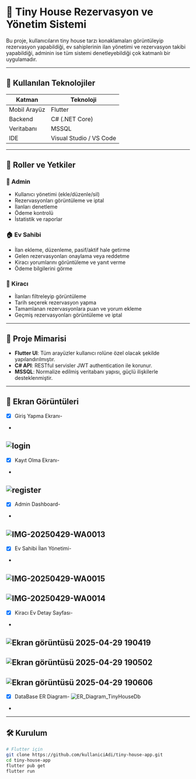 # 🏡 Tiny House Rezervasyon ve Yönetim Sistemi

Bu proje, kullanıcıların tiny house tarzı konaklamaları görüntüleyip rezervasyon yapabildiği, ev sahiplerinin ilan yönetimi ve rezervasyon takibi yapabildiği, adminin ise tüm sistemi denetleyebildiği çok katmanlı bir uygulamadır.

---

## 🚀 Kullanılan Teknolojiler

| Katman       | Teknoloji     |
|--------------|---------------|
| Mobil Arayüz | Flutter       |
| Backend      | C# (.NET Core)|
| Veritabanı   | MSSQL         |
| IDE          | Visual Studio / VS Code |

---

## 👥 Roller ve Yetkiler

### 🔐 Admin
- Kullanıcı yönetimi (ekle/düzenle/sil)
- Rezervasyonları görüntüleme ve iptal
- İlanları denetleme
- Ödeme kontrolü
- İstatistik ve raporlar

### 🏠 Ev Sahibi
- İlan ekleme, düzenleme, pasif/aktif hale getirme
- Gelen rezervasyonları onaylama veya reddetme
- Kiracı yorumlarını görüntüleme ve yanıt verme
- Ödeme bilgilerini görme

### 🧳 Kiracı
- İlanları filtreleyip görüntüleme
- Tarih seçerek rezervasyon yapma
- Tamamlanan rezervasyonlara puan ve yorum ekleme
- Geçmiş rezervasyonları görüntüleme ve iptal

---

## 🧩 Proje Mimarisi

- **Flutter UI**: Tüm arayüzler kullanıcı rolüne özel olacak şekilde yapılandırılmıştır.
- **C# API**: RESTful servisler JWT authentication ile korunur.
- **MSSQL**: Normalize edilmiş veritabanı yapısı, güçlü ilişkilerle desteklenmiştir.

---

## 📸 Ekran Görüntüleri
- [x] Giriş Yapma Ekranı-
-
![login](https://github.com/user-attachments/assets/ff8d2a97-a97d-422e-821a-3e4e0a611721)
-
- [x] Kayıt Olma Ekranı-
-
![register](https://github.com/user-attachments/assets/35a9b34b-d19c-4bc6-83e1-882144c892fc)
-
- [x] Admin Dashboard-  
-
![IMG-20250429-WA0013](https://github.com/user-attachments/assets/d0cfd27f-0ff4-4931-8cda-46be19a1c9e0)
-
- [x] Ev Sahibi İlan Yönetimi- 
-
![IMG-20250429-WA0015](https://github.com/user-attachments/assets/d74570f5-a8e5-49f2-9668-4778ae197835)
-
![IMG-20250429-WA0014](https://github.com/user-attachments/assets/69811cfe-01b8-44bd-b2c5-dc950dbf5472)
-
- [x] Kiracı Ev Detay Sayfası-
-
![Ekran görüntüsü 2025-04-29 190419](https://github.com/user-attachments/assets/463951f3-11d4-44a4-bba6-46ed66565f2d)
-
![Ekran görüntüsü 2025-04-29 190502](https://github.com/user-attachments/assets/14d20daa-5e38-4a92-bb49-e9753b9c125e)
-
![Ekran görüntüsü 2025-04-29 190606](https://github.com/user-attachments/assets/bd22e41d-8310-4f34-b2f7-6973b89bf080)
-
- [x] DataBase ER Diagram-
![ER_Diagram_TinyHouseDb](https://github.com/user-attachments/assets/261ae3f7-29c1-4357-9d23-296f254d203b)
-

---

## 🛠 Kurulum


```bash
# Flutter için
git clone https://github.com/kullaniciAdi/tiny-house-app.git
cd tiny-house-app
flutter pub get
flutter run
